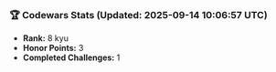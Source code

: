 ### 🏆 Codewars Stats (Updated: 2025-09-14 10:06:57 UTC)

- **Rank:** 8 kyu
- **Honor Points:** 3
- **Completed Challenges:** 1
